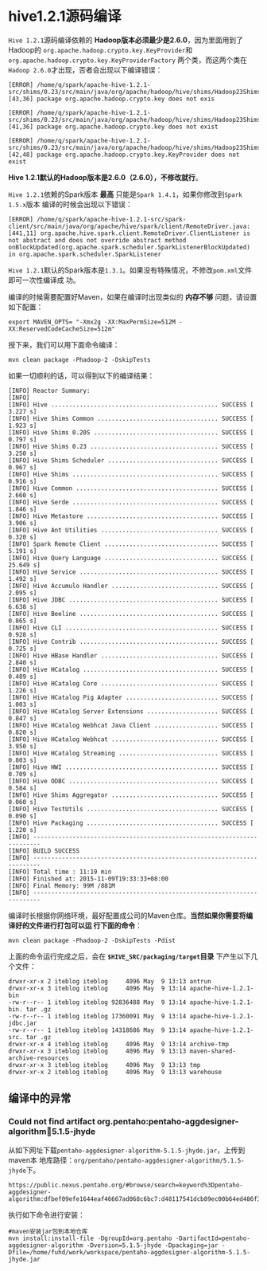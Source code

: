 hive1.2.1源码编译
================================================================================
`Hive 1.2.1`源码编译依赖的 **Hadoop版本必须最少是2.6.0**，因为里面用到了Hadoop的
`org.apache.hadoop.crypto.key.KeyProvider`和`org.apache.hadoop.crypto.key.KeyProviderFactory`
两个类，而这两个类在`Hadoop 2.6.0`才出现，否者会出现以下编译错误：
```
[ERROR] /home/q/spark/apache-hive-1.2.1-src/shims/0.23/src/main/java/org/apache/hadoop/hive/shims/Hadoop23Shims.java:[43,36] package org.apache.hadoop.crypto.key does not exis

[ERROR] /home/q/spark/apache-hive-1.2.1-src/shims/0.23/src/main/java/org/apache/hadoop/hive/shims/Hadoop23Shims.java:[41,36] package org.apache.hadoop.crypto.key does not exist

[ERROR] /home/q/spark/apache-hive-1.2.1-src/shims/0.23/src/main/java/org/apache/hadoop/hive/shims/Hadoop23Shims.java:[42,48] package org.apache.hadoop.crypto.key.KeyProvider does not exist
```
**Hive 1.2.1默认的Hadoop版本是2.6.0（2.6.0），不修改就行**。

`Hive 1.2.1`依赖的Spark版本 **最高** 只能是`Spark 1.4.1`，如果你修改到`Spark 1.5.x`版本
编译的时候会出现以下错误：
```
[ERROR] /home/q/spark/apache-hive-1.2.1-src/spark-client/src/main/java/org/apache/hive/spark/client/RemoteDriver.java:[441,11] org.apache.hive.spark.client.RemoteDriver.ClientListener is not abstract and does not override abstract method onBlockUpdated(org.apache.spark.scheduler.SparkListenerBlockUpdated) in org.apache.spark.scheduler.SparkListener
```
`Hive 1.2.1`默认的Spark版本是`1.3.1`。如果没有特殊情况，不修改`pom.xml`文件即可一次性编译成
功。

编译的时候需要配置好Maven，如果在编译时出现类似的 **内存不够** 问题，请设置如下配置：
```shell
export MAVEN_OPTS= "-Xmx2g -XX:MaxPermSize=512M -XX:ReservedCodeCacheSize=512m"
```
授下来，我们可以用下面命令编译：
```shell
mvn clean package -Phadoop-2 -DskipTests
```
如果一切顺利的话，可以得到以下的编译结果：
```
[INFO] Reactor Summary:
[INFO]
[INFO] Hive ............................................... SUCCESS [  3.227 s]
[INFO] Hive Shims Common .................................. SUCCESS [  1.923 s]
[INFO] Hive Shims 0.20S ................................... SUCCESS [  0.797 s]
[INFO] Hive Shims 0.23 .................................... SUCCESS [  3.250 s]
[INFO] Hive Shims Scheduler ............................... SUCCESS [  0.967 s]
[INFO] Hive Shims ......................................... SUCCESS [  0.916 s]
[INFO] Hive Common ........................................ SUCCESS [  2.660 s]
[INFO] Hive Serde ......................................... SUCCESS [  1.846 s]
[INFO] Hive Metastore ..................................... SUCCESS [  3.906 s]
[INFO] Hive Ant Utilities ................................. SUCCESS [  0.320 s]
[INFO] Spark Remote Client ................................ SUCCESS [  5.191 s]
[INFO] Hive Query Language ................................ SUCCESS [ 25.649 s]
[INFO] Hive Service ....................................... SUCCESS [  1.492 s]
[INFO] Hive Accumulo Handler .............................. SUCCESS [  2.095 s]
[INFO] Hive JDBC .......................................... SUCCESS [  6.638 s]
[INFO] Hive Beeline ....................................... SUCCESS [  0.865 s]
[INFO] Hive CLI ........................................... SUCCESS [  0.928 s]
[INFO] Hive Contrib ....................................... SUCCESS [  0.725 s]
[INFO] Hive HBase Handler ................................. SUCCESS [  2.840 s]
[INFO] Hive HCatalog ...................................... SUCCESS [  0.489 s]
[INFO] Hive HCatalog Core ................................. SUCCESS [  1.226 s]
[INFO] Hive HCatalog Pig Adapter .......................... SUCCESS [  1.003 s]
[INFO] Hive HCatalog Server Extensions .................... SUCCESS [  0.847 s]
[INFO] Hive HCatalog Webhcat Java Client .................. SUCCESS [  0.820 s]
[INFO] Hive HCatalog Webhcat .............................. SUCCESS [  3.950 s]
[INFO] Hive HCatalog Streaming ............................ SUCCESS [  0.803 s]
[INFO] Hive HWI ........................................... SUCCESS [  0.709 s]
[INFO] Hive ODBC .......................................... SUCCESS [  0.584 s]
[INFO] Hive Shims Aggregator .............................. SUCCESS [  0.060 s]
[INFO] Hive TestUtils ..................................... SUCCESS [  0.090 s]
[INFO] Hive Packaging ..................................... SUCCESS [  1.220 s]
[INFO] ------------------------------------------------------------------------
[INFO] BUILD SUCCESS
[INFO] ------------------------------------------------------------------------
[INFO] Total time : 11:19 min
[INFO] Finished at: 2015-11-09T19:33:33+08:00
[INFO] Final Memory: 99M /881M
[INFO] ------------------------------------------------------------------------
```
编译时长根据你网络环境，最好配置成公司的Maven仓库。**当然如果你需要将编译好的文件进行打包可以运
行下面的命令**：
```shell
mvn clean package -Phadoop-2 -DskipTests -Pdist
```
上面的命令运行完成之后，会在 **`$HIVE_SRC/packaging/target`目录** 下产生以下几个文件：
```
drwxr-xr-x 2 iteblog iteblog     4096 May  9 13:13 antrun
drwxr-xr-x 3 iteblog iteblog     4096 May  9 13:14 apache-hive-1.2.1-bin
-rw-r--r-- 1 iteblog iteblog 92836488 May  9 13:14 apache-hive-1.2.1-bin. tar .gz
-rw-r--r-- 1 iteblog iteblog 17360091 May  9 13:14 apache-hive-1.2.1-jdbc.jar
-rw-r--r-- 1 iteblog iteblog 14318686 May  9 13:14 apache-hive-1.2.1-src. tar .gz
drwxr-xr-x 4 iteblog iteblog     4096 May  9 13:14 archive-tmp
drwxr-xr-x 3 iteblog iteblog     4096 May  9 13:13 maven-shared-archive-resources
drwxr-xr-x 3 iteblog iteblog     4096 May  9 13:13 tmp
drwxr-xr-x 2 iteblog iteblog     4096 May  9 13:13 warehouse
```

## 编译中的异常

### Could not find artifact org.pentaho:pentaho-aggdesigner-algorithm:jar:5.1.5-jhyde
从如下网址下载`pentaho-aggdesigner-algorithm-5.1.5-jhyde.jar`，上传到maven本
地库路径：`org/pentaho/pentaho-aggdesigner-algorithm/5.1.5-jhyde`下。
```
https://public.nexus.pentaho.org/#browse/search=keyword%3Dpentaho-aggdesigner-algorithm:dfbef09efe1644eaf46667ad068c6bc7:d48117541dcb89ec00b64ed486f3d5b9
```
执行如下命令进行安装：
```shell
#maven安装jar包到本地仓库
mvn install:install-file -DgroupId=org.pentaho -DartifactId=pentaho-aggdesigner-algorithm -Dversion=5.1.5-jhyde -Dpackaging=jar -Dfile=/home/fuhd/work/workspace/pentaho-aggdesigner-algorithm-5.1.5-jhyde.jar
```

